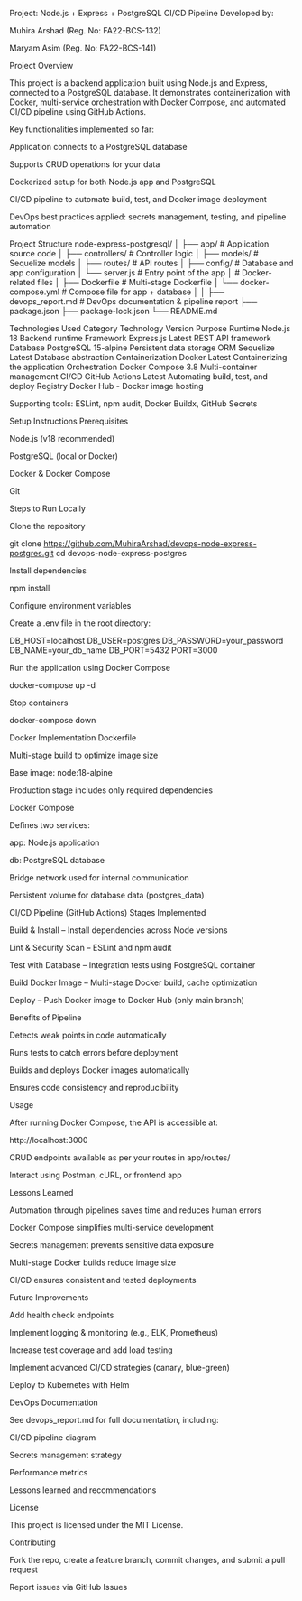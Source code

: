 

Project: Node.js + Express + PostgreSQL CI/CD Pipeline
Developed by:

Muhira Arshad (Reg. No: FA22-BCS-132)

Maryam Asim (Reg. No: FA22-BCS-141)

Project Overview

This project is a backend application built using Node.js and Express, connected to a PostgreSQL database. It demonstrates containerization with Docker, multi-service orchestration with Docker Compose, and automated CI/CD pipeline using GitHub Actions.

Key functionalities implemented so far:

Application connects to a PostgreSQL database

Supports CRUD operations for your data

Dockerized setup for both Node.js app and PostgreSQL

CI/CD pipeline to automate build, test, and Docker image deployment

DevOps best practices applied: secrets management, testing, and pipeline automation

Project Structure
node-express-postgresql/
│
├── app/                        # Application source code
│   ├── controllers/            # Controller logic
│   ├── models/                 # Sequelize models
│   ├── routes/                 # API routes
│   ├── config/                 # Database and app configuration
│   └── server.js               # Entry point of the app
│                # Docker-related files
│   ├── Dockerfile              # Multi-stage Dockerfile
│   └── docker-compose.yml      # Compose file for app + database
│
│
├── devops_report.md            # DevOps documentation & pipeline report
├── package.json
├── package-lock.json
└── README.md

Technologies Used
Category	Technology	Version	Purpose
Runtime	Node.js	18	Backend runtime
Framework	Express.js	Latest	REST API framework
Database	PostgreSQL	15-alpine	Persistent data storage
ORM	Sequelize	Latest	Database abstraction
Containerization	Docker	Latest	Containerizing the application
Orchestration	Docker Compose	3.8	Multi-container management
CI/CD	GitHub Actions	Latest	Automating build, test, and deploy
Registry	Docker Hub	-	Docker image hosting

Supporting tools: ESLint, npm audit, Docker Buildx, GitHub Secrets

Setup Instructions
Prerequisites

Node.js (v18 recommended)

PostgreSQL (local or Docker)

Docker & Docker Compose

Git

Steps to Run Locally

Clone the repository

git clone https://github.com/MuhiraArshad/devops-node-express-postgres.git
cd devops-node-express-postgres


Install dependencies

npm install


Configure environment variables

Create a .env file in the root directory:

DB_HOST=localhost
DB_USER=postgres
DB_PASSWORD=your_password
DB_NAME=your_db_name
DB_PORT=5432
PORT=3000


Run the application using Docker Compose

docker-compose up -d


Stop containers

docker-compose down

Docker Implementation
Dockerfile

Multi-stage build to optimize image size

Base image: node:18-alpine

Production stage includes only required dependencies

Docker Compose

Defines two services:

app: Node.js application

db: PostgreSQL database

Bridge network used for internal communication

Persistent volume for database data (postgres_data)

CI/CD Pipeline (GitHub Actions)
Stages Implemented

Build & Install – Install dependencies across Node versions

Lint & Security Scan – ESLint and npm audit

Test with Database – Integration tests using PostgreSQL container

Build Docker Image – Multi-stage Docker build, cache optimization

Deploy – Push Docker image to Docker Hub (only main branch)

Benefits of Pipeline

Detects weak points in code automatically

Runs tests to catch errors before deployment

Builds and deploys Docker images automatically

Ensures code consistency and reproducibility

Usage

After running Docker Compose, the API is accessible at:

http://localhost:3000


CRUD endpoints available as per your routes in app/routes/

Interact using Postman, cURL, or frontend app

Lessons Learned

Automation through pipelines saves time and reduces human errors

Docker Compose simplifies multi-service development

Secrets management prevents sensitive data exposure

Multi-stage Docker builds reduce image size

CI/CD ensures consistent and tested deployments

Future Improvements

Add health check endpoints

Implement logging & monitoring (e.g., ELK, Prometheus)

Increase test coverage and add load testing

Implement advanced CI/CD strategies (canary, blue-green)

Deploy to Kubernetes with Helm

DevOps Documentation

See devops_report.md for full documentation, including:

CI/CD pipeline diagram

Secrets management strategy

Performance metrics

Lessons learned and recommendations

License

This project is licensed under the MIT License.

Contributing

Fork the repo, create a feature branch, commit changes, and submit a pull request

Report issues via GitHub Issues
